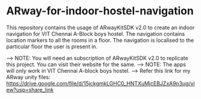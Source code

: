 # ARway-for-indoor-hostel-navigation
This repository contains the usage of ARwayKitSDK v2.0 to create an indoor navigation for VIT Chennai A-Block boys hostel. The navigation contains location markers to all the rooms in a floor. The navigation is localised to the particular floor the user is present in.

--> NOTE: You will need an subscription of ARwayKitSDK v2.0 to replicate this project. You can visit their website for the same.
--> NOTE: The apps will only work in VIT Chennai A-block boys hostel.
--> Refer this link for my ARway unity files: https://drive.google.com/file/d/15jckgmkLGHC0_HNTXuMjcEBJZxA9n3ug/view?usp=share_link

